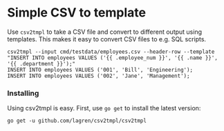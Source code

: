 # Simple CSV to template

Use `csv2tmpl` to take a CSV file and convert to different output using templates. This makes it easy to convert CSV files to e.g. SQL scripts.

    csv2tmpl --input cmd/testdata/employees.csv --header-row --template "INSERT INTO employees VALUES ('{{ .employee_num }}', '{{ .name }}', '{{ .department }}');"
    INSERT INTO employees VALUES ('001', 'Bill', 'Engineering');
    INSERT INTO employees VALUES ('002', 'Jane', 'Management');

### Installing

Using csv2tmpl is easy. First, use `go get` to install the latest version:

    go get -u github.com/lagren/csv2tmpl/csv2tmpl
